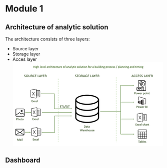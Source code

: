 #  Module 1
## Architecture of analytic solution 
The architecture consists of three layers:
+ Source layer
+ Storage layer
+ Acces layer
![solution](https://github.com/AHFoxRed/DataLearn/blob/main/DE-101/Module1/Architecture_of_analytic_solution_for_a_building_process.png)
## Dashboard 
